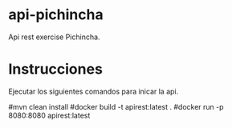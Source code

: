 # api-pichincha
Api rest exercise Pichincha.

# Instrucciones
Ejecutar los siguientes comandos para inicar la api.

#mvn clean install
#docker build -t apirest:latest .
#docker run -p 8080:8080 apirest:latest
